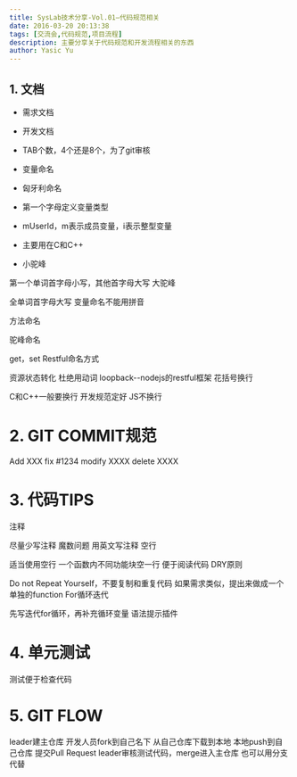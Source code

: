 ```yaml
---
title: SysLab技术分享-Vol.01—代码规范相关
date: 2016-03-20 20:13:38
tags: [交流会,代码规范,项目流程]
description: 主要分享关于代码规范和开发流程相关的东西
author: Yasic Yu
---
```


## 1. 文档

 - 需求文档
 - 开发文档
 - TAB个数，4个还是8个，为了git审核

 - 变量命名
  - 匈牙利命名
  - 第一个字母定义变量类型
  - mUserId，m表示成员变量，i表示整型变量
  - 主要用在C和C++
  - 小驼峰

第一个单词首字母小写，其他首字母大写
大驼峰

全单词首字母大写
变量命名不能用拼音

方法命名

驼峰命名

get，set
Restful命名方式

资源状态转化
杜绝用动词
loopback--nodejs的restful框架
花括号换行

C和C++一般要换行
开发规范定好
JS不换行

<!--more-->

# 2. GIT COMMIT规范

Add XXX
fix #1234
modify XXXX
delete XXXX

# 3. 代码TIPS

注释

尽量少写注释
魔数问题
用英文写注释
空行

适当使用空行
一个函数内不同功能块空一行
便于阅读代码
DRY原则

Do not Repeat Yourself，不要复制和重复代码
如果需求类似，提出来做成一个单独的function
For循环迭代

先写迭代for循环，再补充循环变量
语法提示插件
# 4. 单元测试

测试便于检查代码
# 5. GIT FLOW

leader建主仓库
开发人员fork到自己名下
从自己仓库下载到本地
本地push到自己仓库
提交Pull Request
leader审核测试代码，merge进入主仓库
也可以用分支代替

